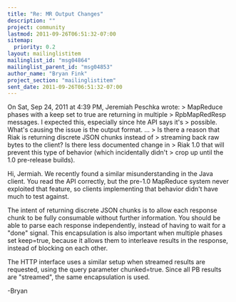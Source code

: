 ```yaml
---
title: "Re: MR Output Changes"
description: ""
project: community
lastmod: 2011-09-26T06:51:32-07:00
sitemap:
  priority: 0.2
layout: mailinglistitem
mailinglist_id: "msg04864"
mailinglist_parent_id: "msg04853"
author_name: "Bryan Fink"
project_section: "mailinglistitem"
sent_date: 2011-09-26T06:51:32-07:00
---
```



On Sat, Sep 24, 2011 at 4:39 PM, Jeremiah Peschka
 wrote:
&gt; MapReduce phases with a keep set to true are returning in multiple 
&gt; RpbMapRedResp messages. I expected this, especially since hte API says it's 
&gt; possible. What's causing the issue is the output format.
…
&gt; Is there a reason that Riak is returning discrete JSON chunks instead of 
&gt; streaming back raw bytes to the client? Is there less documented change in 
&gt; Riak 1.0 that will prevent this type of behavior (which incidentally didn't 
&gt; crop up until the 1.0 pre-release builds).

Hi, Jermiah. We recently found a similar misunderstanding in the Java
client. You read the API correctly, but the pre-1.0 MapReduce system
never exploited that feature, so clients implementing that behavior
didn't have much to test against.

The intent of returning discrete JSON chunks is to allow each response
chunk to be fully consumable without further information. You should
be able to parse each response independently, instead of having to
wait for a "done" signal. This encapsulation is also important when
multiple phases set keep=true, because it allows them to interleave
results in the response, instead of blocking on each other.

The HTTP interface uses a similar setup when streamed results are
requested, using the query parameter chunked=true. Since all PB
results are "streamed", the same encapsulation is used.

-Bryan

